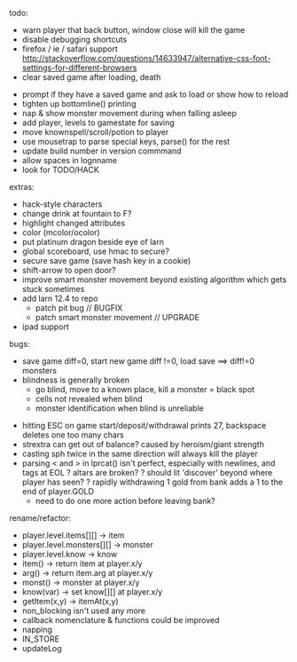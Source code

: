 todo:
* warn player that back button, window close will kill the game
* disable debugging shortcuts
* firefox / ie / safari support http://stackoverflow.com/questions/14633947/alternative-css-font-settings-for-different-browsers
* clear saved game after loading, death
- prompt if they have a saved game and ask to load or show how to reload
- tighten up bottomline() printing
- nap & show monster movement during when falling asleep
- add player, levels to gamestate for saving
- move knownspell/scroll/potion to player
- use mousetrap to parse special keys, parse() for the rest
- update build number in version commmand
- allow spaces in lognname
- look for TODO/HACK

extras:
- hack-style characters
- change drink at fountain to F?
- highlight changed attributes
- color (mcolor/ocolor)
- put platinum dragon beside eye of larn
- global scoreboard, use hmac to secure?
- secure save game (save hash key in a cookie)
- shift-arrow to open door?
- improve smart monster movement beyond existing algorithm which gets stuck sometimes
- add larn 12.4 to repo
  - patch pit bug // BUGFIX
  - patch smart monster movement // UPGRADE
- ipad support

bugs:
* save game diff=0, start new game diff !=0, load save ==> diff!=0 monsters
* blindness is generally broken
    - go blind, move to a known place, kill a monster = black spot
    - cells not revealed when blind
    - monster identification when blind is unreliable
- hitting ESC on game start/deposit/withdrawal prints 27, backspace deletes one too many chars
- strextra can get out of balance? caused by heroism/giant strength
- casting sph twice in the same direction will always kill the player
- parsing < and > in lprcat() isn't perfect, especially with newlines, and tags at EOL
? altars are broken?
? should lit 'discover' beyond where player has seen?
? rapidly withdrawing 1 gold from bank adds a 1 to the end of player.GOLD
    - need to do one more action before leaving bank?

rename/refactor:
- player.level.items[][] -> item
- player.level.monsters[][] -> monster
- player.level.know -> know
- item() -> return item at player.x/y
- arg() -> return item.arg at player.x/y
- monst() -> monster at player.x/y
- know(var) -> set know[][] at player.x/y
- getItem(x,y) -> itemAt(x,y)
- non_blocking isn't used any more
- callback nomenclature & functions could be improved
- napping
- IN_STORE
- updateLog
